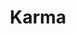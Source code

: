 ---
git: https://github.com/karma-runner
logohandle: karma-runner
sort: karma-runner
title: Karma
twitter: https://x.com/JsKarma
website: https://karma-runner.github.io/
---